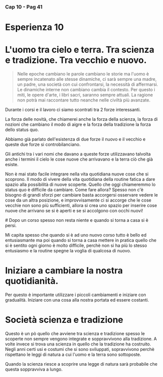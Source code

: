 ### Cap 10 - Pag 41

# Esperienza 10

# L'uomo tra cielo e terra. Tra scienza e tradizione. Tra vecchio e nuovo.

> Nelle epoche cambiano le parole cambiano le storie ma l'uomo è sempre incatenato alle stesse dinamiche, ci sarà sempre una madre, un padre, una società con cui confrontarsi, la necessità di affermarsi. Le dinamiche interne non cambiano cambia il contesto.  Per questo i miti, le opere d'arte, i libri sacri, saranno sempre attuali. La ragione non potrà mai raccontare tutto neanche nelle civiltà più avanzate.


Durante i corsi e il lavoro ci siamo scontrati tra 2 forze interessanti.

La forza delle novità, che chiamerei anche la forza della scienza, la forza di nozioni che cambiano il modo di aigre e la forza della tradizione la forza dello status quo.

Abbiamo già parlato dell'esistenza di due forze il nuovo e il vecchio e queste due forze si controbilanciano.

Gli antichi tra i vari nomi che davano a queste forze utilizzavano talvolta anche i termini il cielo le cose nuove che arrivavano e la terra ciò che già esiste.

Non è mai stato facile integrare nella vita quotidiana nuove cose che si scoprono. Il modo di vivere della vita quotidiana della routine fatica a dare spazio alla possibilità di nuove scoperte.
Quello che oggi chiameremmo lo status quo è difficile da cambiare.
Come fare allora? Spesso non c'è bisogno di grandi sforzi per cambiare basta accorgersi osservare vedere le cose da un altra posizione, e improvvisamente ci si accorge che le cose vecchie non sono più sufficienti, allora si crea uno spazio per inserire cose nuove che arrivano se si è aperti e se si accolgono con occhi nuovi!


# Dopo un corso spesso non resta niente e quando si torna a casa si è persi.

Mi capita spesso che quando si è ad uno nuovo corso tutto è bello ed entusiasmante ma poi quando si torna a casa mettere in pratica quello che si è sentito ogni giorno è molto difficile, perchè non si ha più lo stesso entusiasmo e la routine spegne la voglia di qualcosa di nuovo.

# Iniziare a cambiare la nostra quotidianità.
Per questo è importante utilizzare i piccoli cambiamenti e iniziare con gradualità. Iniziare con una cosa alla nostra portata ed essere costanti.


# Società scienza e tradizione

Questo è un pò quello che avviene tra scienza e tradizione spesso le  scoperte non sempre vengono integrate e soppravvivono alla tradizione.
A volte invece si trova una scienza in quello che la tradizione ha costruito. Negli anni certi usi e costumi che si sono sviluppati, sopravvivono perchè rispettano le leggi di natura a cui l'uomo e la terra sono sottoposte.

Quando la scienza riesce a scoprire una legge di natura sarà probabile che questa soppravviva a lungo.
